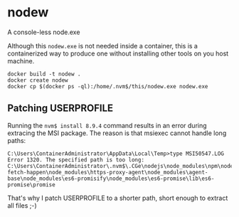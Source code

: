 # nodew

A console-less node.exe

Although this `nodew.exe` is not needed inside a container, this is a
containerized way to produce one without installing other tools on you host
machine.

```
docker build -t nodew .
docker create nodew
docker cp $(docker ps -ql):/home/.nvm$/this/nodew.exe nodew.exe
```

## Patching USERPROFILE

Running the `nvm$ install 8.9.4` command results in an error during extracing
the MSI package. The reason is that msiexec cannot handle long paths:

```
C:\Users\ContainerAdministrator\AppData\Local\Temp>type MSI50547.LOG
Error 1320. The specified path is too long: C:\Users\ContainerAdministrator\.nvm$\.CGe\nodejs\node_modules\npm\node_modules\pacote\node_modules\make-fetch-happen\node_modules\https-proxy-agent\node_modules\agent-base\node_modules\es6-promisify\node_modules\es6-promise\lib\es6-promise\promise
```

That's why I patch USERPROFILE to a shorter path, short enough to extract all files ;-)
